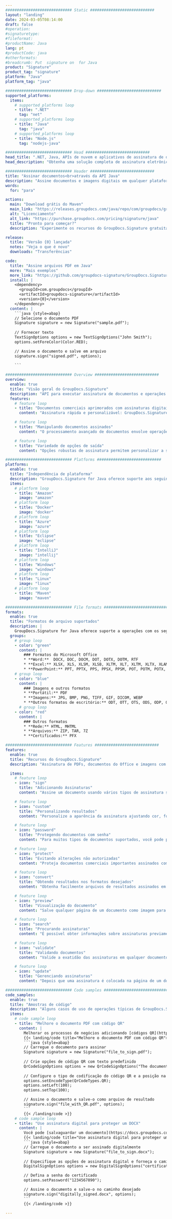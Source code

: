 ```yaml
---
############################# Static ############################
layout: "landing"
date: 2024-03-05T08:14:00
draft: false
#operation: 
#signaturetype: 
#fileformat: 
#productName: Java
lang: pt
#productCode: java
#otherformats: 
#breadcrumb: Put  signature on  for Java
product: "Signature"
product_tag: "signature"
platform: "Java"
platform_tag: "java"

############################# Drop-down ############################
supported_platforms:
  items:
    # supported_platforms loop
    - title: ".NET"
      tag: "net"
    # supported_platforms loop
    - title: "Java"
      tag: "java"
    # supported_platforms loop
    - title: "Node.js"
      tag: "nodejs-java"

############################# Head ############################
head_title: ".NET, Java, APIs de nuvem e aplicativos de assinatura de documentos on-line"
head_description: "Obtenha uma solução completa de assinatura eletrônica de documentos para aplicativos .NET, Java e baseados em nuvem. Assine formatos de documentos comuns online usando o recurso simples de arrastar e soltar"

############################# Header ############################
title: "Assinar documentos<br>através da API Java"
description: "Assine documentos e imagens digitais em qualquer plataforma usando nossas APIs flexíveis e soluções baseadas em aplicativos para programadores e usuários finais."
words:
  for: "para"

actions:
  main: "Download grátis do Maven"
  main_link: "https://releases.groupdocs.com/java/repo/com/groupdocs/groupdocs-signature/"
  alt: "Licenciamento"
  alt_link: "https://purchase.groupdocs.com/pricing/signature/java"
  title: "Pronto para começar?"
  description: "Experimente os recursos do GroupDocs.Signature gratuitamente ou solicite uma licença"

release:
  title: "Versão {0} lançada"
  notes: "Veja o que é novo"
  downloads: "Transferências"

code:
  title: "Assine arquivos PDF em Java"
  more: "Mais exemplos"
  more_link: "https://github.com/groupdocs-signature/GroupDocs.Signature-for-Java"
  install: |
    <dependency>
      <groupId>com.groupdocs</groupId>
      <artifactId>groupdocs-signature</artifactId>
      <version>{0}</version>
    </dependency>
  content: |
    ```java {style=abap}  
    // Selecione o documento PDF
    Signature signature = new Signature("sample.pdf");
    
    // Fornecer texto
    TextSignOptions options = new TextSignOptions("John Smith");
    options.setForeColor(Color.RED);

    // Assine o documento e salve em arquivo
    signature.sign("signed.pdf", options);
    
    ```

############################# Overview ############################
overview:
  enable: true
  title: "Visão geral do GroupDocs.Signature"
  description: "API para executar assinatura de documentos e operações relacionadas em aplicativos Java"
  features:
    # feature loop
    - title: "Documentos comerciais aprimorados com assinaturas digitais em Java"
      content: "Assinatura rápida e personalizável: GroupDocs.Signature for Java oferece uma ampla gama de opções de assinatura digital para PDFs, imagens e documentos do Office. Você pode usar texto, códigos de barras, códigos QR, certificados digitais, imagens ou metadados ocultos. O processamento de documentos é rápido e eficiente."

    # feature loop
    - title: "Manipulando documentos assinados"
      content: "O processamento avançado de documentos envolve operações poderosas em documentos assinados usando GroupDocs.Signature for Java. Você pode pesquisar e validar assinaturas que foram adicionadas a documentos comerciais usando vários critérios úteis. Além disso, você pode acessar informações detalhadas sobre o documento ou obter imagens de visualização de suas páginas."

    # feature loop
    - title: "Variedade de opções de saída"
      content: "Opções robustas de assinatura permitem personalizar a saída de documentos assinados com GroupDocs.Signature for Java. Você pode posicionar com precisão qualquer assinatura em qualquer página do documento e configurar sua aparência de várias maneiras. A API Java suporta o salvamento de documentos comerciais assinados em vários formatos suportados e oferece opções para protegê-los com senhas."

############################# Platforms ############################
platforms:
  enable: true
  title: "Independência de plataforma"
  description: "GroupDocs.Signature for Java oferece suporte aos seguintes sistemas operacionais, estruturas e gerenciadores de pacotes"
  items:
    # platform loop
    - title: "Amazon"
      image: "amazon"
    # platform loop
    - title: "Docker"
      image: "docker"
    # platform loop
    - title: "Azure"
      image: "azure"
    # platform loop
    - title: "Eclipse"
      image: "eclipse"
    # platform loop
    - title: "IntelliJ"
      image: "intellij"
    # platform loop
    - title: "Windows"
      image: "windows"
    # platform loop
    - title: "Linux"
      image: "linux"
    # platform loop
    - title: "Maven"
      image: "maven"

############################# File formats ############################
formats:
  enable: true
  title: "Formatos de arquivo suportados"
  description: |
    GroupDocs.Signature for Java oferece suporte a operações com os seguintes [formatos de arquivo](https://docs.groupdocs.com/signature/java/supported-document-formats/).
  groups:
    # group loop
    - color: "green"
      content: |
        ### Formatos do Microsoft Office
        * **Word:**  DOCX, DOC, DOCM, DOT, DOTX, DOTM, RTF
        * **Excel:** XLSX, XLS, XLSM, XLSB, XLTM, XLT, XLTM, XLTX, XLAM, SXC, SpreadsheetML
        * **PowerPoint:** PPT, PPTX, PPS, PPSX, PPSM, POT, POTM, POTX, PPTM
    # group loop
    - color: "blue"
      content: |
        ### Imagens e outros formatos
        * **Portátil:** PDF
        * **Imagens:** JPG, BMP, PNG, TIFF, GIF, DICOM, WEBP
        * **Outros formatos de escritório:** ODT, OTT, OTS, ODS, ODP, OTP, ODG
      # group loop
    - color: "red"
      content: |
        ### Outros formatos
        * **Rede:** HTML, MHTML
        * **Arquivos:** ZIP, TAR, 7Z
        * **Certificados:** PFX

############################# Features ############################
features:
  enable: true
  title: "Recursos do GroupDocs.Signature"
  description: "Assinatura de PDFs, documentos do Office e imagens com assinaturas digitais"

  items:
    # feature loop
    - icon: "sign"
      title: "Adicionando Assinaturas"
      content: "Assine um documento usando vários tipos de assinatura suportados, colocando uma assinatura digital precisamente em qualquer posição de qualquer página."

    # feature loop
    - icon: "custom"
      title: "Personalizando resultados"
      content: "Personalize a aparência da assinatura ajustando cor, fonte, borda, rotação e outros recursos para obter o resultado desejado."

    # feature loop
    - icon: "password"
      title: "Protegendo documentos com senha"
      content: "Para muitos tipos de documentos suportados, você pode proteger o documento assinado com uma senha."

    # feature loop
    - icon: "protect"
      title: "Evitando alterações não autorizadas"
      content: "Proteja documentos comerciais importantes assinados com um certificado digital contra modificações não autorizadas."

    # feature loop
    - icon: "convert"
      title: "Obtendo resultados nos formatos desejados"
      content: "Obtenha facilmente arquivos de resultados assinados em qualquer formato compatível. Você também pode converter documentos do MS Word em PDF sem esforço."

    # feature loop
    - icon: "preview"
      title: "Visualização do documento"
      content: "Salve qualquer página de um documento como imagem para processamento futuro."

    # feature loop
    - icon: "search"
      title: "Procurando assinaturas"
      content: "É possível obter informações sobre assinaturas previamente adicionadas em documentos específicos."

    # feature loop
    - icon: "validate"
      title: "Validando documentos"
      content: "Valide a exatidão das assinaturas em qualquer documento assinado."

    # feature loop
    - icon: "update"
      title: "Gerenciando assinaturas"
      content: "Depois que uma assinatura é colocada na página de um documento, ela pode ser excluída, movida ou atualizada conforme necessário."

############################# Code samples ############################
code_samples:
  enable: true
  title: "Amostras de código"
  description: "Alguns casos de uso de operações típicas de GroupDocs.Signature para Java"
  items:
    # code sample loop
    - title: "Melhore o documento PDF com código QR"
      content: |
        Melhorar os processos de negócios adicionando [códigos QR](https://docs.groupdocs.com/signature/java/esign-document-with-qr-code-signature/) a páginas específicas de documentos PDF pode ser valioso. Há um exemplo de como adicionar um código QR usando GroupDocs.Signature for Java.
        {{< landing/code title="Melhore o documento PDF com código QR">}}
        ```java {style=abap}
        // Carregue o documento para assinar
        Signature signature = new Signature("file_to_sign.pdf");
        
        // Crie opções de código QR com texto predefinido
        QrCodeSignOptions options = new QrCodeSignOptions("The document is approved by John Smith");
        
        // Configure o tipo de codificação do código QR e a posição na página
        options.setEncodeType(QrCodeTypes.QR);
        options.setLeft(100);
        options.setTop(100);

        // Assine o documento e salve-o como arquivo de resultado
        signature.sign("file_with_QR.pdf", options);
        ```
        {{< /landing/code >}}
    # code sample loop
    - title: "Use assinatura digital para proteger um DOCX"
      content: |
        Você pode [salvaguardar um documento](https://docs.groupdocs.com/signature/java/esign-document-with-digital-signature/) usando assinaturas pessoais ou corporativas armazenadas como certificados digitais. Os documentos protegidos por certificado não podem ser alterados sem invalidar a assinatura.
        {{< landing/code title="Use assinatura digital para proteger um DOCX">}}
        ```java {style=abap}   
        // Carregue o documento a ser assinado digitalmente
        Signature signature = new Signature("file_to_sign.docx");
        
        // Especifique as opções de assinatura digital e forneça o caminho para o arquivo do certificado
        DigitalSignOptions options = new DigitalSignOptions("certificate.pfx");

        // Defina a senha do certificado
        options.setPassword("1234567890");

        // Assine o documento e salve-o no caminho desejado
        signature.sign("digitally_signed.docx", options);
        ```
        {{< /landing/code >}}

---
```

